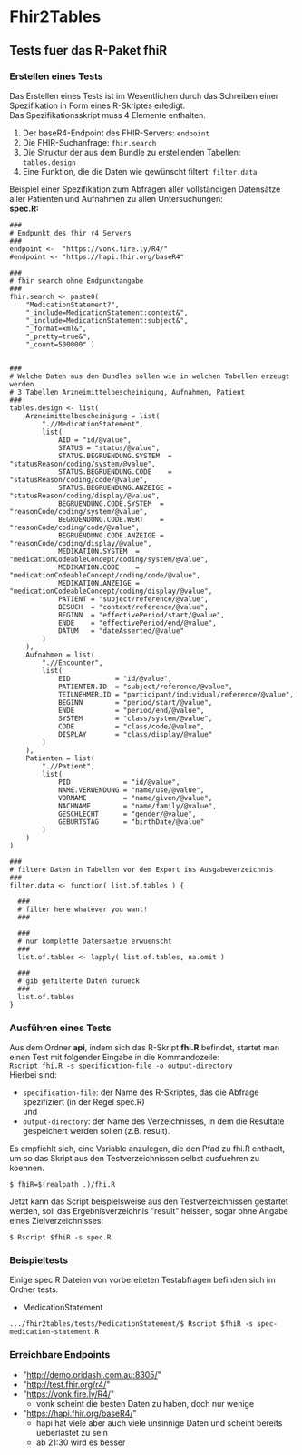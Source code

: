 # Fhir2Tables

## Tests fuer das R-Paket fhiR
### Erstellen eines Tests
Das Erstellen eines Tests ist im Wesentlichen durch das Schreiben einer Spezifikation in Form eines R-Skriptes erledigt.  
Das Spezifikationsskript muss 4 Elemente enthalten.

1. Der baseR4-Endpoint des FHIR-Servers:
```endpoint```
2. Die FHIR-Suchanfrage:
```fhir.search```
3. Die Struktur der aus dem Bundle zu erstellenden Tabellen:
```tables.design```
4. Eine Funktion, die die Daten wie gewünscht filtert:
```filter.data```  

Beispiel einer Spezifikation zum Abfragen aller vollständigen Datensätze aller Patienten und Aufnahmen zu allen Untersuchungen:  
**spec.R:**

```
###
# Endpunkt des fhir r4 Servers
###
endpoint <-  "https://vonk.fire.ly/R4/"
#endpoint <- "https://hapi.fhir.org/baseR4"

###
# fhir search ohne Endpunktangabe
###
fhir.search <- paste0(
	"MedicationStatement?",
	"_include=MedicationStatement:context&",
	"_include=MedicationStatement:subject&",
	"_format=xml&",
	"_pretty=true&",
	"_count=500000" )


###
# Welche Daten aus den Bundles sollen wie in welchen Tabellen erzeugt werden
# 3 Tabellen Arzneimittelbescheinigung, Aufnahmen, Patient
###
tables.design <- list(
	Arzneimittelbescheinigung = list(
		".//MedicationStatement",
		list(
			AID = "id/@value",
			STATUS = "status/@value",
			STATUS.BEGRUENDUNG.SYSTEM  = "statusReason/coding/system/@value",
			STATUS.BEGRUENDUNG.CODE    = "statusReason/coding/code/@value",
			STATUS.BEGRUENDUNG.ANZEIGE = "statusReason/coding/display/@value",
			BEGRUENDUNG.CODE.SYSTEM  = "reasonCode/coding/system/@value",
			BEGRUENDUNG.CODE.WERT    = "reasonCode/coding/code/@value",
			BEGRUENDUNG.CODE.ANZEIGE = "reasonCode/coding/display/@value",
			MEDIKATION.SYSTEM  = "medicationCodeableConcept/coding/system/@value",
			MEDIKATION.CODE    = "medicationCodeableConcept/coding/code/@value",
			MEDIKATION.ANZEIGE = "medicationCodeableConcept/coding/display/@value",
			PATIENT = "subject/reference/@value",
			BESUCH  = "context/reference/@value",
			BEGINN  = "effectivePeriod/start/@value",
			ENDE    = "effectivePeriod/end/@value",
			DATUM   = "dateAsserted/@value"
		)
	),
	Aufnahmen = list(
		".//Encounter",
		list(
			EID           = "id/@value",
			PATIENTEN.ID  = "subject/reference/@value",
			TEILNEHMER.ID = "participant/individual/reference/@value",
			BEGINN        = "period/start/@value",
			ENDE          = "period/end/@value",
			SYSTEM        = "class/system/@value",
			CODE          = "class/code/@value",
			DISPLAY       = "class/display/@value"
		)
	),
	Patienten = list(
		".//Patient",
		list(
			PID             = "id/@value",
			NAME.VERWENDUNG = "name/use/@value",
			VORNAME         = "name/given/@value",
			NACHNAME        = "name/family/@value",
			GESCHLECHT      = "gender/@value",
			GEBURTSTAG      = "birthDate/@value"
		)
	)
)

###
# filtere Daten in Tabellen vor dem Export ins Ausgabeverzeichnis
###
filter.data <- function( list.of.tables ) {

  ###
  # filter here whatever you want!
  ###

  ###
  # nur komplette Datensaetze erwuenscht
  ###
  list.of.tables <- lapply( list.of.tables, na.omit )

  ###
  # gib gefilterte Daten zurueck
  ###
  list.of.tables
}
```
### Ausführen eines Tests
Aus dem Ordner **api**, indem sich das R-Skript **fhi.R** befindet, startet man einen Test mit folgender Eingabe in die Kommandozeile:  
```Rscript fhi.R -s specification-file -o output-directory```  
Hierbei sind:  
  - ```specification-file```: der Name des R-Skriptes, das die Abfrage spezifiziert (in der Regel spec.R)  
und  
  - ```output-directory```: der Name des Verzeichnisses, in dem die Resultate gespeichert werden sollen (z.B. result).  

Es empfiehlt sich, eine Variable anzulegen, die den Pfad zu fhi.R enthaelt, um so das Skript aus den Testverzeichnissen selbst ausfuehren zu koennen.
```
$ fhiR=$(realpath .)/fhi.R
```
Jetzt kann das Script beispielsweise aus den Testverzeichnissen gestartet werden, soll das Ergebnisverzeichnis "result" heissen, sogar ohne Angabe eines Zielverzeichnisses:
```
$ Rscript $fhiR -s spec.R
```
### Beispieltests
Einige spec.R Dateien von vorbereiteten Testabfragen befinden sich im Ordner tests.   
- MedicationStatement
```
.../fhir2tables/tests/MedicationStatement/$ Rscript $fhiR -s spec-medication-statement.R
```


### Erreichbare Endpoints  
  - "http://demo.oridashi.com.au:8305/"  
  - "http://test.fhir.org/r4/"  
  - "https://vonk.fire.ly/R4/"  
    - vonk scheint die besten Daten zu haben, doch nur wenige  
  - "https://hapi.fhir.org/baseR4/"  
    - hapi hat viele aber auch viele unsinnige Daten und scheint bereits ueberlastet zu sein
	- ab 21:30 wird es besser  
